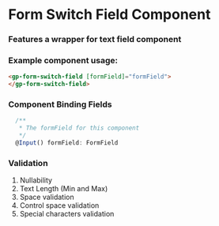 # Form Switch Field Component

### Features a wrapper for text field component

### Example component usage:

```html
<gp-form-switch-field [formField]="formField">
</gp-form-switch-field>
```

### Component Binding Fields

```typescript
  /**
   * The formField for this component
   */
  @Input() formField: FormField
```
### Validation

1. Nullability
2. Text Length (Min and Max)
3. Space validation
4. Control space validation
5. Special characters validation